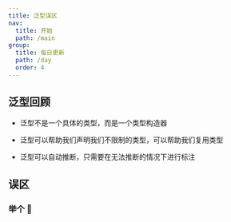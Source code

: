 ```yaml
---
title: 泛型误区
nav:
  title: 开始
  path: /main
group:
  title: 每日更新
  path: /day
  order: 4
---
```


## 泛型回顾

- 泛型不是一个具体的类型，而是一个类型构造器

- 泛型可以帮助我们声明我们不限制的类型，可以帮助我们复用类型

- 泛型可以自动推断，只需要在无法推断的情况下进行标注

## 误区

### 举个 🌰
